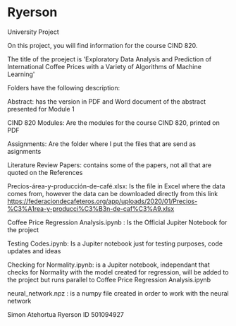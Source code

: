 # Ryerson
University Project

On this project, you will find information for the course CIND 820.

The title of the proeject is 'Exploratory Data Analysis and Prediction of International Coffee Prices with a Variety of Algorithms of Machine Learning'

Folders have the following description:

Abstract: has the version in PDF and Word document of the abstract presented for Module 1

CIND 820 Modules: Are the modules for the course CIND 820, printed on PDF

Assignments: Are the folder where I put the files that are send as asignments

Literature Review Papers: contains some of the papers, not all that are quoted on the References

Precios-área-y-producción-de-café.xlsx: Is the file in Excel where the data comes from, however the data can be downloaded directly from this link https://federaciondecafeteros.org/app/uploads/2020/01/Precios-%C3%A1rea-y-producci%C3%B3n-de-caf%C3%A9.xlsx

Coffee Price Regression Analysis.ipynb : Is the Official Jupiter Notebook for the project

Testing Codes.ipynb: Is a Jupiter notebook just for testing purposes, code updates and ideas

Checking for Normality.ipynb: is a Jupiter notebook, independant that checks for Normality with the model created for regression, will be added to the project but runs parallel to Coffee Price Regression Analysis.ipynb

neural_network.npz : is a numpy file created in order to work with the neural network

Simon Atehortua
Ryerson ID 501094927
